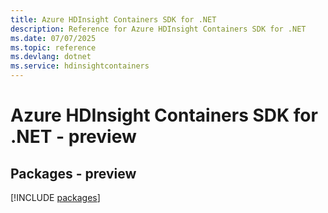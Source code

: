 ```yaml
---
title: Azure HDInsight Containers SDK for .NET
description: Reference for Azure HDInsight Containers SDK for .NET
ms.date: 07/07/2025
ms.topic: reference
ms.devlang: dotnet
ms.service: hdinsightcontainers
---
```

# Azure HDInsight Containers SDK for .NET - preview
## Packages - preview
[!INCLUDE [packages](hdinsight-containers-index.md)]